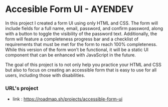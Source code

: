 # Accesible Form UI - AYENDEV

In this project I created a form UI using only HTML and CSS. The form will include fields for a full name, email, password, 
and confirm password, along with a button to toggle the visibility of the password text. 
Additionally, the form will feature a completeness progress bar and a checklist of requirements that must be met for 
the form to reach 100% completeness. While this version of the form won’t be functional, it will be a static UI component 
that can be enhanced with JavaScript in the future.

The goal of this project is to not only help you practice your HTML and CSS but also to focus on creating an accessible 
form that is easy to use for all users, including those with disabilities.

### URL's project
- link : https://roadmap.sh/projects/accessible-form-ui


